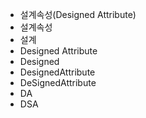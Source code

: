 - 설계속성(Designed Attribute)
- 설계속성
- 설계
- Designed Attribute
- Designed
- DesignedAttribute
- DeSignedAttribute
- DA
- DSA